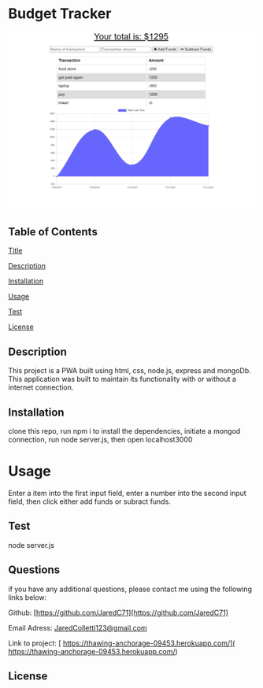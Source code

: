 
# Budget Tracker
![screenshot](./public/assets/screenshot.PNG)
## Table of Contents
[Title](#title)

[Description](#description)

[Installation](#installation)

[Usage](#usage)

[Test](#test)

[License](#license)

## Description
This project is a PWA  built using html, css, node.js, express and mongoDb. This application was built to maintain its functionality with or without a internet connection.
## Installation
clone this repo, run npm i to install the dependencies, initiate a mongod connection, run node server.js, then open localhost3000
# Usage
Enter a item  into the first input field, enter a number into the second input field, then click either add funds or subract funds.
## Test
node server.js
## Questions
if you have any additional questions, please contact me using the following links below:


Github: [https://github.com/JaredC71](https://github.com/JaredC71)
 
Email Adress: JaredColletti123@gmail.com 

Link to project: [ https://thawing-anchorage-09453.herokuapp.com/]( https://thawing-anchorage-09453.herokuapp.com/)
## License 

